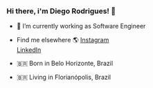 ### Hi there, i'm Diego Rodrigues! 👋

- 🔭 I’m currently working as Software Engineer
- Find me elsewhere 🌎
[Instagram](https://instagram.com/dihhbattistella) <br>
[LinkedIn](https://www.linkedin.com/in/diego-rodrigues-9b99228a)

- 🇧🇷 Born in Belo Horizonte, Brazil <br>
- 🇧🇷 Living in Florianópolis, Brazil <br>
<!--
**dihhrm/dihhrm** is a ✨ _special_ ✨ repository because its `README.md` (this file) appears on your GitHub profile.

Here are some ideas to get you started:


- 🌱 I’m currently learning ...
- 👯 I’m looking to collaborate on ...
- 🤔 I’m looking for help with ...
- 💬 Ask me about ...
- 📫 How to reach me: ...
- 😄 Pronouns: ...
- ⚡ Fun fact: ...
-->
